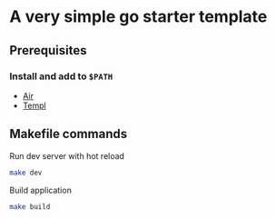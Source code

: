# A very simple go starter template

## Prerequisites

### Install and add to `$PATH`

- [Air](https://github.com/cosmtrek/air)
- [Templ](https://github.com/a-h/templ)

## Makefile commands

Run dev server with hot reload

```sh
make dev
```

Build application

```sh
make build
```

